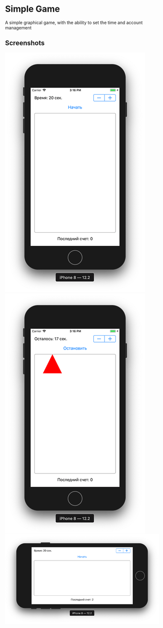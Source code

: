 # Simple Game

A simple graphical game, with the ability to set the time and account management

## Screenshots

![IPhone8](https://github.com/kazakovaNetIOS/Simple-Game/blob/master/screenshots/IPhone81.png)
![IPhone8](https://github.com/kazakovaNetIOS/Simple-Game/blob/master/screenshots/IPhone82.png)
![IPhone8](https://github.com/kazakovaNetIOS/Simple-Game/blob/master/screenshots/IPhone83.png)